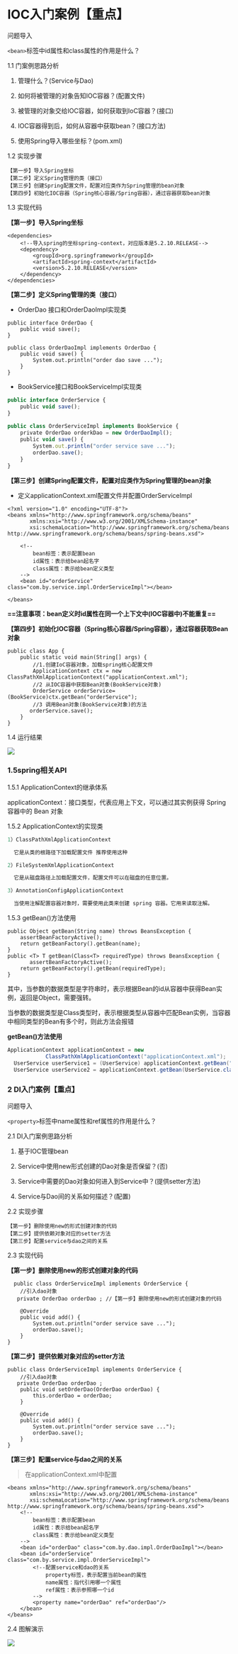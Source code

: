 # IOC入门案例【重点】

问题导入

`<bean>`标签中id属性和class属性的作用是什么？

1.1 门案例思路分析

1. 管理什么？(Service与Dao)

1. 如何将被管理的对象告知IOC容器？(配置文件)

1. 被管理的对象交给IOC容器，如何获取到IoC容器？(接口)

1. IOC容器得到后，如何从容器中获取bean？(接口方法)

1. 使用Spring导入哪些坐标？(pom.xml)

1.2 实现步骤

```text
【第一步】导入Spring坐标
【第二步】定义Spring管理的类（接口）
【第三步】创建Spring配置文件，配置对应类作为Spring管理的bean对象
【第四步】初始化IOC容器（Spring核心容器/Spring容器），通过容器获取bean对象
```

1.3 实现代码

**【第一步】导入Spring坐标**

```text
<dependencies>
    <!--导入spring的坐标spring-context，对应版本是5.2.10.RELEASE-->
    <dependency>
        <groupId>org.springframework</groupId>
        <artifactId>spring-context</artifactId>
        <version>5.2.10.RELEASE</version>
    </dependency>
</dependencies>
```

**【第二步】定义Spring管理的类（接口）**

- OrderDao 接口和OrderDaoImpl实现类

```text
public interface OrderDao {
    public void save();
}
​
public class OrderDaoImpl implements OrderDao {
    public void save() {
        System.out.println("order dao save ...");
    }
}
```

- BookService接口和BookServiceImpl实现类

```jsx
public interface OrderService {
    public void save();
}
​
public class OrderServiceImpl implements BookService {
    private OrderDao orderkDao = new OrderDaoImpl();
    public void save() {
        System.out.println("order service save ...");
        orderDao.save();
    }
}
```

**【第三步】创建Spring配置文件，配置对应类作为Spring管理的bean对象**

- 定义applicationContext.xml配置文件并配置OrderServiceImpl

```text
<?xml version="1.0" encoding="UTF-8"?>
<beans xmlns="http://www.springframework.org/schema/beans"
       xmlns:xsi="http://www.w3.org/2001/XMLSchema-instance"
       xsi:schemaLocation="http://www.springframework.org/schema/beans http://www.springframework.org/schema/beans/spring-beans.xsd">
 
    <!--
        bean标签：表示配置bean
        id属性：表示给bean起名字
        class属性：表示给bean定义类型
    -->
    <bean id="orderService" class="com.by.service.impl.OrderServiceImpl"></bean>
​
</beans>
```

**==注意事项：bean定义时id属性在同一个上下文中(IOC容器中)不能重复==**

**【第四步】初始化IOC容器（Spring核心容器/Spring容器），通过容器获取Bean对象**

```text
public class App {
    public static void main(String[] args) {
        //1.创建IoC容器对象，加载spring核心配置文件
        ApplicationContext ctx = new ClassPathXmlApplicationContext("applicationContext.xml");
        //2 从IOC容器中获取Bean对象(BookService对象)
        OrderService orderService= (BookService)ctx.getBean("orderService");
        //3 调用Bean对象(BookService对象)的方法
       orderService.save();
    }
}
```

1.4 运行结果

![](https://tcs-devops.aliyuncs.com/storage/112veec826dcf6f9ee9b7dc3801322b75a69?Signature=eyJhbGciOiJIUzI1NiIsInR5cCI6IkpXVCJ9.eyJBcHBJRCI6IjVlNzQ4MmQ2MjE1MjJiZDVjN2Y5YjMzNSIsIl9hcHBJZCI6IjVlNzQ4MmQ2MjE1MjJiZDVjN2Y5YjMzNSIsIl9vcmdhbml6YXRpb25JZCI6IiIsImV4cCI6MTY4ODUzMzc4OCwiaWF0IjoxNjg3OTI4OTg4LCJyZXNvdXJjZSI6Ii9zdG9yYWdlLzExMnZlZWM4MjZkY2Y2ZjllZTliN2RjMzgwMTMyMmI3NWE2OSJ9.nC4Q9g1zVM2XiZjmMbKVK8yK1-MJP7O0Spvzzm8Ah_o&download=%E5%9B%BE%E7%89%87.png "")

### 1.5spring相关API

1.5.1 ApplicationContext的继承体系

applicationContext：接口类型，代表应用上下文，可以通过其实例获得 Spring 容器中的 Bean 对象

1.5.2 ApplicationContext的实现类

```java
1）ClassPathXmlApplicationContext 

  它是从类的根路径下加载配置文件 推荐使用这种

2）FileSystemXmlApplicationContext 

  它是从磁盘路径上加载配置文件，配置文件可以在磁盘的任意位置。

3）AnnotationConfigApplicationContext

  当使用注解配置容器对象时，需要使用此类来创建 spring 容器。它用来读取注解。
```

1.5.3 getBean()方法使用

```text
public Object getBean(String name) throws BeansException {  
    assertBeanFactoryActive();   
    return getBeanFactory().getBean(name);
}
public <T> T getBean(Class<T> requiredType) throws BeansException {                     assertBeanFactoryActive();
    return getBeanFactory().getBean(requiredType);
}
```

其中，当参数的数据类型是字符串时，表示根据Bean的id从容器中获得Bean实例，返回是Object，需要强转。

当参数的数据类型是Class类型时，表示根据类型从容器中匹配Bean实例，当容器中相同类型的Bean有多个时，则此方法会报错

**getBean()方法使用**

```java
ApplicationContext applicationContext = new 
            ClassPathXmlApplicationContext("applicationContext.xml");
  UserService userService1 = (UserService) applicationContext.getBean("userService");
  UserService userService2 = applicationContext.getBean(UserService.class);
```



### 2 DI入门案例【重点】

问题导入

`<property>`标签中name属性和ref属性的作用是什么？

2.1 DI入门案例思路分析

1. 基于IOC管理bean

1. Service中使用new形式创建的Dao对象是否保留？(否)

1. Service中需要的Dao对象如何进入到Service中？(提供setter方法)

1. Service与Dao间的关系如何描述？(配置)

2.2 实现步骤

```text
【第一步】删除使用new的形式创建对象的代码
【第二步】提供依赖对象对应的setter方法
【第三步】配置service与dao之间的关系
```

2.3 实现代码

**【第一步】删除使用new的形式创建对象的代码**

```text
  public class OrderServiceImpl implements OrderService {
    //引入dao对象
   private OrderDao orderDao ; //【第一步】删除使用new的形式创建对象的代码
   
    @Override
    public void add() {
        System.out.println("order service save ...");
        orderDao.save();
    }
}
```

**【第二步】提供依赖对象对应的setter方法**

```text
public class OrderServiceImpl implements OrderService {
    //引入dao对象
   private OrderDao orderDao ;
    public void setOrderDao(OrderDao orderDao) {
        this.orderDao = orderDao;
    }
​
    @Override
    public void add() {
        System.out.println("order service save ...");
        orderDao.save();
    }
}
```

**【第三步】配置service与dao之间的关系**

> 在applicationContext.xml中配置

```text
<beans xmlns="http://www.springframework.org/schema/beans"
       xmlns:xsi="http://www.w3.org/2001/XMLSchema-instance"
       xsi:schemaLocation="http://www.springframework.org/schema/beans http://www.springframework.org/schema/beans/spring-beans.xsd">
    <!--
        bean标签：表示配置bean
        id属性：表示给bean起名字
        class属性：表示给bean定义类型
    -->
    <bean id="orderDao" class="com.by.dao.impl.OrderDaoImpl"></bean>
    <bean id="orderService" class="com.by.service.impl.OrderServiceImpl">
        <!--配置service和dao的关系
            property标签，表示配置当前bean的属性
            name属性：指代引用哪一个属性
            ref属性：表示参照哪一个id
        -->
        <property name="orderDao" ref="orderDao"/>
    </bean>
</beans>
```

2.4 图解演示

![](https://tcs-devops.aliyuncs.com/storage/112v9cc75796272ceb1246433d2de21c9021?Signature=eyJhbGciOiJIUzI1NiIsInR5cCI6IkpXVCJ9.eyJBcHBJRCI6IjVlNzQ4MmQ2MjE1MjJiZDVjN2Y5YjMzNSIsIl9hcHBJZCI6IjVlNzQ4MmQ2MjE1MjJiZDVjN2Y5YjMzNSIsIl9vcmdhbml6YXRpb25JZCI6IiIsImV4cCI6MTY4ODUzMzc4OCwiaWF0IjoxNjg3OTI4OTg4LCJyZXNvdXJjZSI6Ii9zdG9yYWdlLzExMnY5Y2M3NTc5NjI3MmNlYjEyNDY0MzNkMmRlMjFjOTAyMSJ9.tBV0bWwUJn0XoCVfRrp3Jj9PIq3yXFZM60F1Mcj6Z9Q&download=%E5%9B%BE%E7%89%87.png "")



